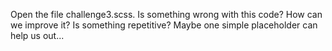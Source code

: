 Open the file challenge3.scss. Is something wrong with this code? How can we improve it? Is something repetitive? Maybe one simple placeholder can help us out...